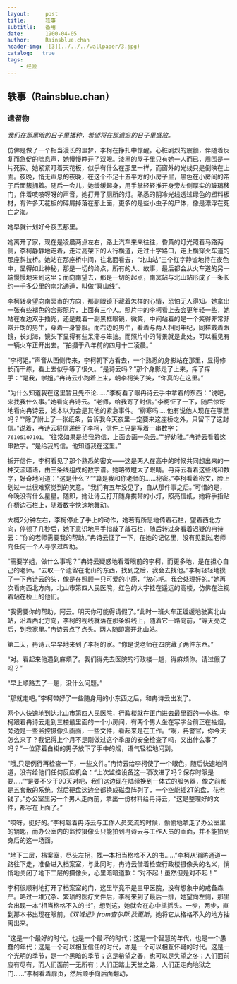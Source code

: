 ```yaml
---
layout:     post
title:      轶事
subtitle:   备用
date:       1900-04-05
author:     Rainsblue.chan
header-img: ![3](../../../wallpaper/3.jpg)
catalog:   true
tags:
    - 经验
---
```


## 轶事（Rainsblue.chan）

### 遗留物

*我们在那黑暗的日子里播种，希望将在那遗忘的日子里盛放。*

仿佛是做了一个相当漫长的噩梦，李柯在挣扎中惊醒。心脏剧烈的震颤，伴随着反复而急促的喘息声，她慢慢睁开了双眼。漆黑的屋子里只有她一人而已，周围是一片死寂。她紧紧盯着天花板，似乎有什么在那里一样，而窗外的光线只是倒映在上面。夜晚，悄无声息的夜晚，在这个不足十五平方的小房子里，黑色在小房间的帘子后面簇拥着。随后一会儿，她缓缓起身，用手掌轻轻推开身旁左侧厚实的玻璃移门，伴着吱吱呀呀的声音，她打开了厕所的灯。熟悉的阴冷光线透过绿色的塑料板材，有许多天花板的碎屑掉落在那上面，更多的是些小虫子的尸体，像是漂浮在死亡之海。

她早就计划好今夜去那里。

她离开了家，现在是凌晨两点左右，路上汽车来来往往，昏黄的灯光照着马路两侧，李柯静静地走着，走过高架下的人行横道，走过十字路口，走上横穿火车道的那座斜拉桥。她站在那座桥中间，往北面看去，“北山站”三个红字静谧地待在夜色中，显得如此神秘，那是一切的终点，所有的人、故事，最后都会从火车道的另一端慢慢地来到这里；而向南望去，那是一切的起点，南冥站与北山站形成了一条长约一千多公里的南北通道，叫做“冥山线”。

李柯转身望向南冥市的方向，那副眼镜下藏着怎样的心情，恐怕无人得知。她拿出一张有些褪色的合影照片，上面有三个人。照片中的李柯看上去会更年轻一些，她站在左边双手插兜，还是戴着一副黑框眼镜，微笑，中间站着的是一个笑得非常非常开朗的男生，穿着一身警服。而右边的男生，看着与两人相同年纪，同样戴着眼镜，长刘海，镜头下显得有些呆滞与笨拙。而照片中的背景就是此处，可以看见有一辆火车正开出去。“拍摄于八年前的四月十二凌晨。”

“李柯姐。”声音从西侧传来，李柯朝下方看去，一个熟悉的身影站在那里，显得修长而干练，看上去似乎等了很久。“是诗云吗？”那个身影走了上来，挥了挥手：“是我，学姐。”冉诗云小跑着上来，朝李柯笑了笑，“你真的在这里。”

“为什么知道我在这里暂且先不论......”李柯看了眼冉诗云手中拿着的东西：“说吧，来找我什么事。”她看向冉诗云。“老师，给我寄了封信。”李柯怔了一下，随后惊讶地看向冉诗云，她本以为会是其他的紧急事件。“柳寒吗.....他有说他人现在在哪里吗？”“除了附上了一张纸条，告诉我今天夜里一定要来这座桥之外，只留下了这封信。”说着，冉诗云将信递给了李柯，信件上只是写着一串数字：`76105107101`。“往常如果是给我的信，上面会画一朵云。”“好幼稚。”冉诗云看着这串数字。“是给我的信。他知道我在这里。”

拆开信件，李柯看见了那个熟悉的密文——这是两人在高中的时候共同想出来的一种交流暗语，由三条线组成的数字谱。她略微瞪大了眼睛。冉诗云看着这些线和数字，好奇地问道：“这是什么？”“算是我和你老师的......秘密。”李柯看着密文，脸上划过一丝很难察觉到的笑意。“我们有五年没见了，自从那件事之后。”可惜的是，今晚没有什么星星。随即，她让诗云打开随身携带的小灯，照亮信纸，她将手指贴在桥边石栏上，随着数字快速地舞动。

大概2分钟左右，李柯停止了手上的动作，她若有所思地倚着石栏，望着西北方向，停顿了几秒后，她下意识地用手指敲了敲石栏，随后转过身看着迟疑的冉诗云：“你的老师需要我的帮助。”冉诗云怔了一下，在她的记忆里，没有见到过老师向任何一个人寻求过帮助。

“需要学姐，做什么事呢？”冉诗云疑惑地看着眼前的李柯，而更多地，是在担心自己的老师。“去取一个遗留在北山的东西，找到之后，我会去找他。”李柯轻轻地摸了一下冉诗云的头，像是在照顾一只可爱的小鹿，“放心吧。我会处理好的。”她再次看向西北方向，北山市第四人民医院，红色的大字挂在遥远的高楼，仿佛在注视着站在桥上的他们。

“我需要你的帮助，阿云。明天你可能得请假了。”此时一班火车正缓缓地驶离北山站，沿着西北方向，李柯的视线就落在那条斜线上，随着它一路向前，“等天亮之后，到我家里。”冉诗云点了点头。两人随即离开北山站。

第二天，冉诗云早早地来到了李柯的家。“你是说老师在四院藏了两件东西。”

“对。看起来他遇到麻烦了。我们得先去医院的行政楼一趟，得麻烦你。请过假了吗？”

“早上顺路去了一趟，没什么问题。”

“那就走吧。”李柯带好了一些随身用的小东西之后，和冉诗云出发了。

两个人快速地到达北山市第四人民医院，行政楼就在正门进去最里面的一小栋。李柯跟着冉诗云走到三楼最里面的一个小房间，有两个男人坐在写字台前正在抽烟，旁边是一些监控摄像头画面，一些文件，看起来是在工作。“啊，冉警官，你今天怎么来了？我记得上个月不是刚做过这个季度的安全检查了吗，又出什么事了吗？”一位穿着白褂的男子放下了手中的烟，语气轻松地问到。

“哦,只是例行再检查一下，一些文件。”冉诗云给李柯使了一个眼色，随后快速地问道，没有给他们任何反应机会：“上次监控设备这一项改进了吗？保存时限是要.....”“是要不少于90天对吧，我们这边现在陆续换到一体式的服务器，像之前都是五套散的系统。然后硬盘这边全都换成磁盘阵列了，一个空能插2T的盘，花老钱了。”办公室里另一个男人走向前，拿出一份材料给冉诗云，“这是整理好的文件，都写在上面了。”

“哎呀，挺好的。”李柯趁着冉诗云与工作人员交流的时候，偷偷地拿走了办公室里的钥匙，而办公室内的监控摄像头只能拍到冉诗云与工作人员的画面，并不能拍到身后的这一场面。

“地下二层，档案室，尽头左拐，找一本相当格格不入的书......”李柯从消防通道一路往下走，准备进入档案室，与此同时，冉诗云借着检查行政楼摄像头的名义，悄悄地关闭了地下二层的摄像头，心里暗暗道歉：“对不起！虽然但是对不起！”

李柯很顺利地打开了档案室的门，这里毕竟不是三甲医院，没有想象中的戒备森严。略过一堆冗杂、繁琐的医疗文件后，李柯来到了最后一排，她望向左侧，那里会出现一本“相当格格不入的书”，想到这，她就会在心中摇摇头。一步，两步，直到那本书出现在眼前，*《双城记》from查尔斯.狄更斯*，她将它从格格不入的地方抽离出来。

“这是一个最好的时代，也是一个最坏的时代；这是一个智慧的年代，也是一个愚蠢的年代；这是一个可以相互信任的时代，亦是一个可以相互怀疑的时代。这是一个光明的季节，是一个黑暗的季节；这是希望之春，也可以是失望之冬；人们面前应有尽有，而人们面前一无所有；人们正踏上天堂之路，人们正走向地狱之门......”李柯看着扉页，然后顺手向后面翻动，













